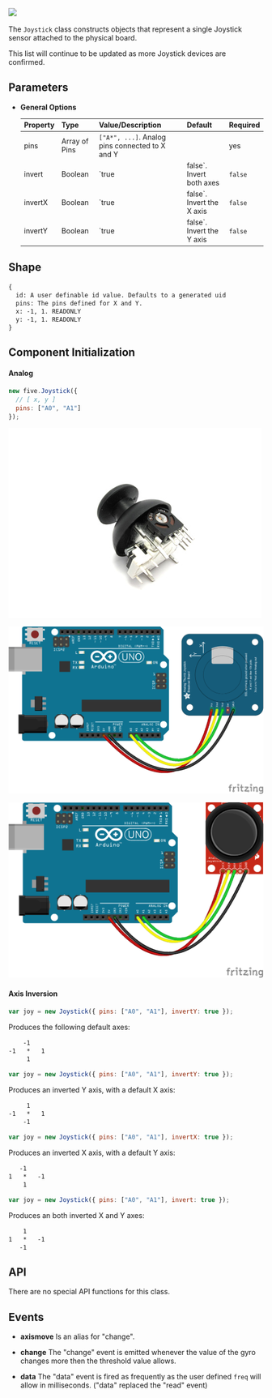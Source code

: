 ![](http://i.gyazo.com/6bfe16c39837476090a147ae69f6d48b.png)

The `Joystick` class constructs objects that represent a single Joystick sensor attached to the physical board.

This list will continue to be updated as more Joystick devices are confirmed.

## Parameters

- **General Options**

  | Property | Type          | Value/Description                         | Default | Required |
  |---------------|---------------|----------|-------------------------------------|---------|
  | pins          | Array of Pins | `["A*", ...]`. Analog pins connected to X and Y |    | yes      |
  | invert        | Boolean | `true|false`. Invert both axes | `false`   | no      |
  | invertX        | Boolean | `true|false`. Invert the X axis | `false`   | no      |
  | invertY        | Boolean | `true|false`. Invert the Y axis | `false`   | no      |

## Shape

```
{ 
  id: A user definable id value. Defaults to a generated uid
  pins: The pins defined for X and Y.
  x: -1, 1. READONLY
  y: -1, 1. READONLY
}
```

## Component Initialization

#### Analog

```js
new five.Joystick({
  // [ x, y ]
  pins: ["A0", "A1"]
});
```

![Joystick](https://github.com/rwaldron/johnny-five/raw/master/docs/images/joystick.jpg)

![Adafruit Joystick](https://raw.githubusercontent.com/rwaldron/johnny-five/master/docs/breadboard/joystick-adafruit.png)

![SparkFun Joystick](https://raw.githubusercontent.com/rwaldron/johnny-five/master/docs/breadboard/joystick-sparkfun.png)

#### Axis Inversion

```js
var joy = new Joystick({ pins: ["A0", "A1"], invertY: true });
```

Produces the following default axes:

```
    -1
-1   *   1
     1      
```


```js
var joy = new Joystick({ pins: ["A0", "A1"], invertY: true });
```

Produces an inverted Y axis, with a default X axis: 

```
     1
-1   *   1
    -1      
```

```js
var joy = new Joystick({ pins: ["A0", "A1"], invertX: true });
```

Produces an inverted X axis, with a default Y axis: 

```
   -1
1   *   -1
    1      
```

```js
var joy = new Joystick({ pins: ["A0", "A1"], invert: true });
```

Produces an both inverted X and Y axes: 

```
    1
1   *   -1
   -1      
```



## API

There are no special API functions for this class.

## Events

- **axismove** Is an alias for "change".

- **change** The "change" event is emitted whenever the value of the gyro changes more then the threshold value allows.

- **data** The "data" event is fired as frequently as the user defined `freq` will allow in milliseconds. ("data" replaced the "read" event)
